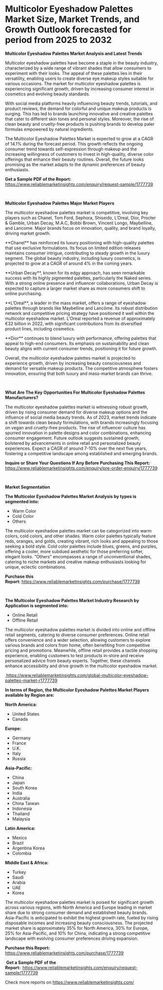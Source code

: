 <p><h1>Multicolor Eyeshadow Palettes Market Size, Market Trends, and Growth Outlook forecasted for period from 2025 to 2032</h1></p><p><strong>Multicolor Eyeshadow Palettes Market Analysis and Latest Trends</strong></p>
<p><p>Multicolor eyeshadow palettes have become a staple in the beauty industry, characterized by a wide range of vibrant shades that allow consumers to experiment with their looks. The appeal of these palettes lies in their versatility, enabling users to create diverse eye makeup styles suitable for various occasions. The market for multicolor eyeshadow palettes is experiencing significant growth, driven by increasing consumer interest in cosmetics and evolving beauty standards.</p><p>With social media platforms heavily influencing beauty trends, tutorials, and product reviews, the demand for colorful and unique makeup products is surging. This has led to brands launching innovative and creative palettes that cater to different skin tones and personal styles. Moreover, the rise of clean beauty and cruelty-free products is pushing brands to develop paler formulas empowered by natural ingredients.</p><p>The Multicolor Eyeshadow Palettes Market is expected to grow at a CAGR of 14.1% during the forecast period. This growth reflects the ongoing consumer trend towards self-expression through makeup and the increasing willingness of customers to invest in high-quality, diverse color offerings that enhance their beauty routines. Overall, the future looks promising as the market adapts to the dynamic preferences of beauty enthusiasts.</p></p>
<p><strong>Get a Sample PDF of the Report:&nbsp;</strong> <a href="https://www.reliablemarketinsights.com/enquiry/request-sample/1777739?utm_campaign=2197&utm_medium=2&utm_source=Github&utm_content=ia&utm_term=04042025&utm_id=multicolor-eyeshadow-palettes">https://www.reliablemarketinsights.com/enquiry/request-sample/1777739</a></p>
<p>&nbsp;</p>
<p><strong>Multicolor Eyeshadow Palettes Major Market Players</strong></p>
<p><p>The multicolor eyeshadow palettes market is competitive, involving key players such as Chanel, Tom Ford, Sephora, Shiseido, L’Oreal, Dior, Procter & Gamble, Urban Decay, M.A.C, Bobbi Brown, Vincent Longo, Maybelline, and Lancome. Major brands focus on innovation, quality, and brand loyalty, driving market growth.</p><p>**Chanel** has reinforced its luxury positioning with high-quality palettes that use exclusive formulations. Its focus on limited edition releases maintains consumer intrigue, contributing to steady growth in the luxury segment. The global beauty industry, including luxury cosmetics, is projected to grow at a CAGR of around 4% in the coming years.</p><p>**Urban Decay**, known for its edgy approach, has seen remarkable success with its highly pigmented palettes, particularly the Naked series. With a strong online presence and influencer collaborations, Urban Decay is expected to capture a larger market share as more consumers shift to online purchasing.</p><p>**L’Oreal**, a leader in the mass market, offers a range of eyeshadow palettes through brands like Maybelline and Lancôme. Its robust distribution network and competitive pricing strategy have positioned it well within the multicolor eyeshadow market. L'Oreal reported a revenue of approximately €32 billion in 2022, with significant contributions from its diversified product lines, including cosmetics.</p><p>**Dior** continues to blend luxury with performance, offering palettes that appeal to high-end consumers. Its emphasis on sustainability and clean beauty aligns with current consumer trends, positioning it for future growth.</p><p>Overall, the multicolor eyeshadow palettes market is projected to experience growth, driven by increasing beauty consciousness and demand for versatile makeup products. The competitive atmosphere fosters innovation, ensuring that both luxury and mass-market brands can thrive.</p></p>
<p>&nbsp;</p>
<p><strong>What Are The Key Opportunities For Multicolor Eyeshadow Palettes Manufacturers?</strong></p>
<p><p>The multicolor eyeshadow palettes market is witnessing robust growth, driven by rising consumer demand for diverse makeup options and the influence of social media beauty trends. As of 2023, market trends indicate a shift towards clean beauty formulations, with brands increasingly focusing on vegan and cruelty-free products. The rise of influencer culture has spurred innovation in palette designs and color combinations, enhancing consumer engagement. Future outlook suggests sustained growth, bolstered by advancements in online retail and personalized beauty experiences. Expect a CAGR of around 7-10% over the next five years, fostering a competitive landscape among established and emerging brands.</p></p>
<p><strong>Inquire or Share Your Questions If Any Before Purchasing This Report:</strong> <a href="https://www.reliablemarketinsights.com/enquiry/pre-order-enquiry/1777739?utm_campaign=2197&utm_medium=2&utm_source=Github&utm_content=ia&utm_term=04042025&utm_id=multicolor-eyeshadow-palettes">https://www.reliablemarketinsights.com/enquiry/pre-order-enquiry/1777739</a></p>
<p>&nbsp;</p>
<p><strong>Market Segmentation</strong></p>
<p><strong>The Multicolor Eyeshadow Palettes Market Analysis by types is segmented into:</strong></p>
<p><ul><li>Warm Color</li><li>Cold Color</li><li>Others</li></ul></p>
<p><p>The multicolor eyeshadow palettes market can be categorized into warm colors, cold colors, and other shades. Warm color palettes typically feature reds, oranges, and golds, creating vibrant, rich looks and appealing to those seeking a bold style. Cold color palettes include blues, greens, and purples, offering a cooler, more subdued aesthetic for those preferring softer, elegant looks. "Others" encompasses a range of unconventional shades, catering to niche markets and creative makeup enthusiasts looking for unique, eclectic combinations.</p></p>
<p><strong>Purchase this Report:&nbsp;</strong><a href="https://www.reliablemarketinsights.com/purchase/1777739?utm_campaign=2197&utm_medium=2&utm_source=Github&utm_content=ia&utm_term=04042025&utm_id=multicolor-eyeshadow-palettes">https://www.reliablemarketinsights.com/purchase/1777739</a></p>
<p>&nbsp;</p>
<p><strong>The Multicolor Eyeshadow Palettes Market Industry Research by Application is segmented into:</strong></p>
<p><ul><li>Online Retail</li><li>Offline Retail</li></ul></p>
<p><p>The multicolor eyeshadow palettes market is divided into online and offline retail segments, catering to diverse consumer preferences. Online retail offers convenience and a wider selection, allowing customers to explore various brands and colors from home, often benefiting from competitive pricing and promotions. Meanwhile, offline retail provides a tactile shopping experience, enabling customers to test products in-store and receive personalized advice from beauty experts. Together, these channels enhance accessibility and drive growth in the multicolor eyeshadow market.</p></p>
<p><a href="https://www.reliablemarketinsights.com/global-multicolor-eyeshadow-palettes-market-r1777739?utm_campaign=2197&utm_medium=2&utm_source=Github&utm_content=ia&utm_term=04042025&utm_id=multicolor-eyeshadow-palettes">&nbsp;https://www.reliablemarketinsights.com/global-multicolor-eyeshadow-palettes-market-r1777739</a></p>
<p><strong>In terms of Region, the Multicolor Eyeshadow Palettes Market Players available by Region are:</strong></p>
<p>
    <p> <strong> North America: </strong>
        <ul>
            <li>United States</li>
            <li>Canada</li>
        </ul>
        </p> 
    <p> <strong> Europe: </strong>
        <ul>
            <li>Germany</li>
            <li>France</li>
            <li>U.K.</li>
            <li>Italy</li>
            <li>Russia</li>
        </ul>
        </p> 
    <p> <strong> Asia-Pacific: </strong>
        <ul>
            <li>China</li>
            <li>Japan</li>
            <li>South Korea</li>
            <li>India</li>
            <li>Australia</li>
            <li>China Taiwan</li>
            <li>Indonesia</li>
            <li>Thailand</li>
            <li>Malaysia</li>
        </ul>
        </p> 
    <p> <strong> Latin America: </strong>
        <ul>
            <li>Mexico</li>
            <li>Brazil</li>
            <li>Argentina Korea</li>
            <li>Colombia</li>
        </ul>
        </p> 
    <p> <strong> Middle East & Africa: </strong>
        <ul>
            <li>Turkey</li>
            <li>Saudi</li>
            <li>Arabia</li>
            <li>UAE</li>
            <li>Korea</li>
        </ul>
    </p>
    </p>
<p><p>The multicolor eyeshadow palettes market is poised for significant growth across various regions, with North America and Europe leading in market share due to strong consumer demand and established beauty brands. Asia-Pacific is anticipated to exhibit the highest growth rate, fueled by rising disposable incomes and increasing beauty consciousness. The projected market share is approximately 35% for North America, 30% for Europe, 25% for Asia-Pacific, and 10% for China, indicating a strong competitive landscape with evolving consumer preferences driving expansion.</p></p>
<p><strong>Purchase this Report: </strong><a href="https://www.reliablemarketinsights.com/purchase/1777739?utm_campaign=2197&utm_medium=2&utm_source=Github&utm_content=ia&utm_term=04042025&utm_id=multicolor-eyeshadow-palettes">https://www.reliablemarketinsights.com/purchase/1777739</a></p>
<p>&nbsp;<strong>Get a Sample PDF of the Report:&nbsp;&nbsp;</strong><a href="https://www.reliablemarketinsights.com/enquiry/request-sample/1777739?utm_campaign=2197&utm_medium=2&utm_source=Github&utm_content=ia&utm_term=04042025&utm_id=multicolor-eyeshadow-palettes">https://www.reliablemarketinsights.com/enquiry/request-sample/1777739</a></p>
<p><strong></strong></p>
<p>Check more reports on <a href="https://www.reliablemarketinsights.com/?utm_campaign=2197&utm_medium=2&utm_source=Github&utm_content=ia&utm_term=04042025&utm_id=multicolor-eyeshadow-palettes">https://www.reliablemarketinsights.com/</a></p>